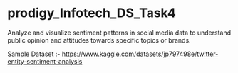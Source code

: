 # prodigy_Infotech_DS_Task4

Analyze and visualize sentiment patterns in social media data to understand public opinion and attitudes towards specific topics or brands.

Sample Dataset :- https://www.kaggle.com/datasets/jp797498e/twitter-entity-sentiment-analysis
